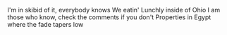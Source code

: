 I'm in skibid of it, everybody knows
We eatin' Lunchly inside of Ohio
I am those who know, check the comments if you don't
Properties in Egypt where the fade tapers low